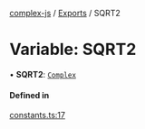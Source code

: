 [complex-js](../README.md) / [Exports](../modules.md) / SQRT2

# Variable: SQRT2

• **SQRT2**: [`Complex`](../classes/Complex.md)

#### Defined in

[constants.ts:17](https://github.com/patrickroberts/complex/blob/master/src/constants.ts#L17)

